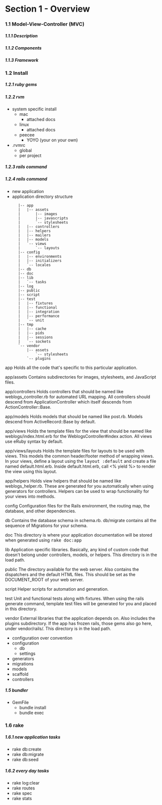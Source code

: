 # Section 1 - Overview

### 1.1 Model-View-Controller (MVC)
##### 1.1.1 Description 
##### 1.1.2 Components
##### 1.1.3 Framework


### 1.2 Install
##### 1.2.1 ruby gems
##### 1.2.2 rvm
   - system specific install 
     - mac
       - attached docs
     - linux
       - attached docs
     - peecee 
       - YOYO (your on your own)
   - .rvmrc 
     - global
     - per project                          

##### 1.2.3 rails command
##### 1.2.4 rails command
- new application
- application directory structure

```
      |-- app
      |   |-- assets
      |       |-- images
      |       |-- javascripts
      |       `-- stylesheets
      |   |-- controllers
      |   |-- helpers
      |   |-- mailers
      |   |-- models
      |   `-- views
      |       `-- layouts
      |-- config
      |   |-- environments
      |   |-- initializers
      |   `-- locales
      |-- db
      |-- doc
      |-- lib
      |   `-- tasks
      |-- log
      |-- public
      |-- script
      |-- test
      |   |-- fixtures
      |   |-- functional
      |   |-- integration
      |   |-- performance
      |   `-- unit
      |-- tmp
      |   |-- cache
      |   |-- pids
      |   |-- sessions
      |   `-- sockets
      `-- vendor
          |-- assets
              `-- stylesheets
          `-- plugins
```


app
Holds all the code that's specific to this particular application.

app/assets
Contains subdirectories for images, stylesheets, and JavaScript files.

app/controllers
Holds controllers that should be named like weblogs_controller.rb for
automated URL mapping. All controllers should descend from
ApplicationController which itself descends from ActionController::Base.

app/models
Holds models that should be named like post.rb. Models descend from
ActiveRecord::Base by default.

app/views
Holds the template files for the view that should be named like
weblogs/index.html.erb for the WeblogsController#index action. All views use
eRuby syntax by default.

app/views/layouts
Holds the template files for layouts to be used with views. This models the
common header/footer method of wrapping views. In your views, define a layout
using the <tt>layout :default</tt> and create a file named default.html.erb.
Inside default.html.erb, call <% yield %> to render the view using this
layout.

app/helpers
Holds view helpers that should be named like weblogs_helper.rb. These are
generated for you automatically when using generators for controllers.
Helpers can be used to wrap functionality for your views into methods.

config
Configuration files for the Rails environment, the routing map, the database,
and other dependencies.

db
Contains the database schema in schema.rb. db/migrate contains all the
sequence of Migrations for your schema.

doc
This directory is where your application documentation will be stored when
generated using <tt>rake doc:app</tt>

lib
Application specific libraries. Basically, any kind of custom code that
doesn't belong under controllers, models, or helpers. This directory is in
the load path.

public
The directory available for the web server. Also contains the dispatchers and the
default HTML files. This should be set as the DOCUMENT_ROOT of your web
server.

script
Helper scripts for automation and generation.

test
Unit and functional tests along with fixtures. When using the rails generate
command, template test files will be generated for you and placed in this
directory.

vendor
External libraries that the application depends on. Also includes the plugins
subdirectory. If the app has frozen rails, those gems also go here, under
vendor/rails/. This directory is in the load path.


- configuration over convention
- configuration 
  - db 
  - settings
- generators
- migrations
- models
- scaffold
- controllers

##### 1.5 bundler
- GemFile
  - bundle install
  - bundle exec <app>

### 1.6 rake
##### 1.6.1 new application tasks
- rake db:create
- rake db:migrate
- rake db:seed    

##### 1.6.2 every day tasks 
- rake log:clear
- rake routes
- rake spec 
- rake stats    


